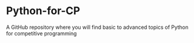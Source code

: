# Python-for-CP
A GitHub repository where you will find basic to advanced topics of Python for competitive programming

